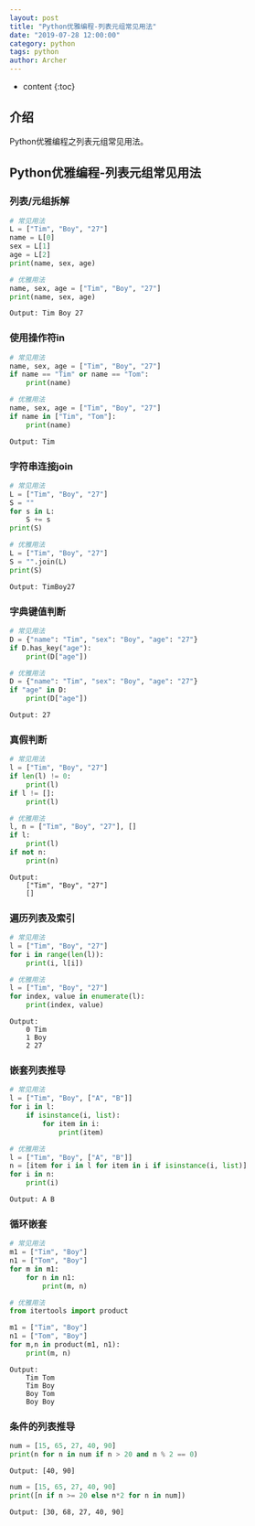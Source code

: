 ```yaml
---
layout: post
title: "Python优雅编程-列表元组常见用法"
date: "2019-07-28 12:00:00"
category: python
tags: python
author: Archer
---
```

* content
{:toc}

## 介绍

Python优雅编程之列表元组常见用法。




## Python优雅编程-列表元组常见用法

### 列表/元组拆解

```python
# 常见用法
L = ["Tim", "Boy", "27"]
name = L[0]
sex = L[1]
age = L[2]
print(name, sex, age)
```

```python
# 优雅用法
name, sex, age = ["Tim", "Boy", "27"]
print(name, sex, age)
```

```text
Output: Tim Boy 27
```

### 使用操作符in

```python
# 常见用法
name, sex, age = ["Tim", "Boy", "27"]
if name == "Tim" or name == "Tom":
    print(name)
```

```python
# 优雅用法
name, sex, age = ["Tim", "Boy", "27"]
if name in ["Tim", "Tom"]:
    print(name)
```

```text
Output: Tim
```

### 字符串连接join

```python
# 常见用法
L = ["Tim", "Boy", "27"]
S = ""
for s in L:
    S += s
print(S)
```

```python
# 优雅用法
L = ["Tim", "Boy", "27"]
S = "".join(L)
print(S)
```

```text
Output: TimBoy27
```

### 字典键值判断

```python
# 常见用法
D = {"name": "Tim", "sex": "Boy", "age": "27"}
if D.has_key("age"):
    print(D["age"])
```

```python
# 优雅用法
D = {"name": "Tim", "sex": "Boy", "age": "27"}
if "age" in D:
    print(D["age"])
```

```text
Output: 27
```

### 真假判断

```python
# 常见用法
l = ["Tim", "Boy", "27"]
if len(l) != 0:
    print(l)
if l != []:
    print(l)
```

```python
# 优雅用法
l, n = ["Tim", "Boy", "27"], []
if l:
    print(l)
if not n:
    print(n)
```

```text
Output: 
    ["Tim", "Boy", "27"]
    []
```

### 遍历列表及索引

```python
# 常见用法
l = ["Tim", "Boy", "27"]
for i in range(len(l)):
    print(i, l[i])
```

```python
# 优雅用法
l = ["Tim", "Boy", "27"]
for index, value in enumerate(l):
    print(index, value)
```

```text
Output:
    0 Tim
    1 Boy
    2 27
```

### 嵌套列表推导

```python
# 常见用法
l = ["Tim", "Boy", ["A", "B"]]
for i in l:
    if isinstance(i, list):
        for item in i:
            print(item)
```

```python
# 优雅用法
l = ["Tim", "Boy", ["A", "B"]]
n = [item for i in l for item in i if isinstance(i, list)]
for i in n:
    print(i)
```

```text
Output: A B
```

### 循环嵌套

```python
# 常见用法
m1 = ["Tim", "Boy"]
n1 = ["Tom", "Boy"]
for m in m1:
    for n in n1:
        print(m, n)
```

```python
# 优雅用法
from itertools import product

m1 = ["Tim", "Boy"]
n1 = ["Tom", "Boy"]
for m,n in product(m1, n1):
    print(m, n)
```

```text
Output:
    Tim Tom
    Tim Boy
    Boy Tom
    Boy Boy
```

### 条件的列表推导

```python
num = [15, 65, 27, 40, 90]
print(n for n in num if n > 20 and n % 2 == 0)
```

```text
Output: [40, 90]
```

```python
num = [15, 65, 27, 40, 90]
print([n if n >= 20 else n*2 for n in num])
```

```text
Output: [30, 68, 27, 40, 90]
```
